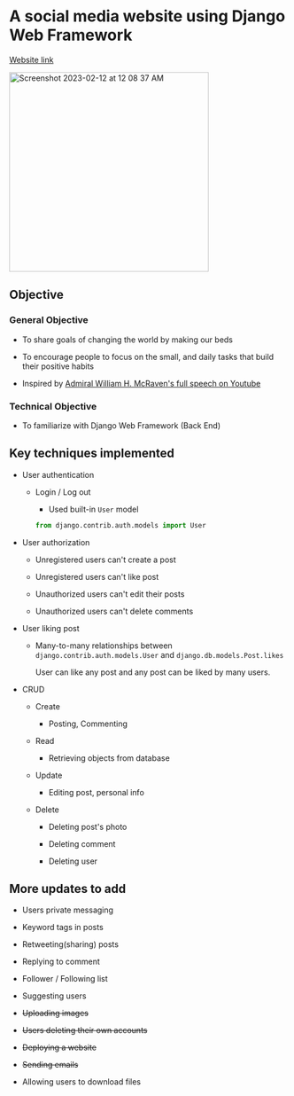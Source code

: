 # A social media website using Django Web Framework

[Website link](http://kjs3980.pythonanywhere.com)

<img width="360" alt="Screenshot 2023-02-12 at 12 08 37 AM" src="https://user-images.githubusercontent.com/96529477/218298257-be205c61-851c-4b4c-8fbc-33637aff7d67.png">

## Objective

### General Objective

- To share goals of changing the world by making our beds

- To encourage people to focus on the small, and daily tasks that build their positive habits

- Inspired by [Admiral William H. McRaven's full speech on Youtube](https://youtu.be/pxBQLFLei70)

### Technical Objective

- To familiarize with Django Web Framework (Back End)

## Key techniques implemented

- User authentication
 
    - Login / Log out
    
        - Used built-in `User` model
        
        ```py
        from django.contrib.auth.models import User
        ```

- User authorization

    - Unregistered users can't create a post

    - Unregistered users can't like post

    - Unauthorized users can't edit their posts

    - Unauthorized users can't delete comments

- User liking post

    - Many-to-many relationships between `django.contrib.auth.models.User` and `django.db.models.Post.likes`
        
        User can like any post and any post can be liked by many users. 

- CRUD

    - Create
        
        - Posting, Commenting

    - Read

        - Retrieving objects from database

    - Update

        - Editing post, personal info
    
    - Delete

        - Deleting post's photo

        - Deleting comment

        - Deleting user

## More updates to add

- Users private messaging

- Keyword tags in posts

- Retweeting(sharing) posts

- Replying to comment

- Follower / Following list

- Suggesting users

- ~~Uploading images~~

- ~~Users deleting their own accounts~~

- ~~Deploying a website~~

- ~~Sending emails~~

- Allowing users to download files
